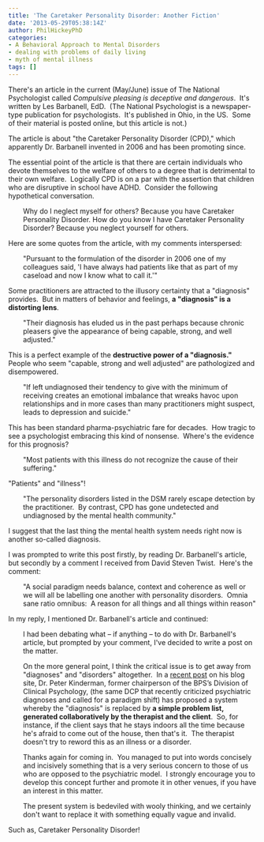```yaml
---
title: 'The Caretaker Personality Disorder: Another Fiction'
date: '2013-05-29T05:38:14Z'
author: PhilHickeyPhD
categories:
- A Behavioral Approach to Mental Disorders
- dealing with problems of daily living
- myth of mental illness
tags: []
---
```


There's an article in the current (May/June) issue of The National Psychologist called <i>Compulsive pleasing is deceptive and dangerous</i>.  It's written by Les Barbanell, EdD.  (The National Psychologist is a newspaper-type publication for psychologists.  It's published in Ohio, in the US.  Some of their material is posted online, but this article is not.)

The article is about "the Caretaker Personality Disorder (CPD)," which apparently Dr. Barbanell invented in 2006 and has been promoting since.

The essential point of the article is that there are certain individuals who devote themselves to the welfare of others to a degree that is detrimental to their own welfare.  Logically CPD is on a par with the assertion that children who are disruptive in school have ADHD.  Consider the following hypothetical conversation.
<p style="padding-left: 30px;">Why do I neglect myself for others?
Because you have Caretaker Personality Disorder.
How do you know I have Caretaker Personality Disorder?
Because you neglect yourself for others.</p>
Here are some quotes from the article, with my comments interspersed:
<p style="padding-left: 30px;">"Pursuant to the formulation of the disorder in 2006 one of my colleagues said, 'I have always had patients like that as part of my caseload and now I know what to call it.'"</p>
Some practitioners are attracted to the illusory certainty that a "diagnosis" provides.  But in matters of behavior and feelings, <strong>a "diagnosis" is a distorting lens</strong>.
<p style="padding-left: 30px;">"Their diagnosis has eluded us in the past perhaps because chronic pleasers give the appearance of being capable, strong, and well adjusted."</p>
This is a perfect example of the <strong>destructive power of a "diagnosis." </strong> People who seem "capable, strong and well adjusted" are pathologized and disempowered.
<p style="padding-left: 30px;">"If left undiagnosed their tendency to give with the minimum of receiving creates an emotional imbalance that wreaks havoc upon relationships and in more cases than many practitioners might suspect, leads to depression and suicide."</p>
This has been standard pharma-psychiatric fare for decades.  How tragic to see a psychologist embracing this kind of nonsense.  Where's the evidence for this prognosis?
<p style="padding-left: 30px;">"Most patients with this illness do not recognize the cause of their suffering."</p>
"Patients" and "illness"!
<p style="padding-left: 30px;">"The personality disorders listed in the DSM rarely escape detection by the practitioner.  By contrast, CPD has gone undetected and undiagnosed by the mental health community."</p>
I suggest that the last thing the mental health system needs right now is another so-called diagnosis.

I was prompted to write this post firstly, by reading Dr. Barbanell's article, but secondly by a comment I received from David Steven Twist.  Here's the comment:
<p style="padding-left: 30px;">"A social paradigm needs balance, context and coherence as well or we will all be labelling one another with personality disorders.  Omnia sane ratio omnibus:  A reason for all things and all things within reason"</p>
In my reply, I mentioned Dr. Barbanell's article and continued:
<p style="padding-left: 30px;">I had been debating what – if anything – to do with Dr. Barbanell's article, but prompted by your comment, I've decided to write a post on the matter.</p>
<p style="padding-left: 30px;">On the more general point, I think the critical issue is to get away from "diagnoses" and "disorders" altogether.  In a <a href="http://peterkinderman.blogspot.com/2013/05/sowhat-happens-next.html">recent post</a> on his blog site, Dr. Peter Kinderman, former chairperson of the BPS’s Division of Clinical Psychology, (the same DCP that recently criticized psychiatric diagnoses and called for a paradigm shift) has proposed a system whereby the "diagnosis" is replaced by <strong>a simple problem list, generated collaboratively by the therapist and the client</strong>.  So, for instance, if the client says that he stays indoors all the time because he's afraid to come out of the house, then that's it.  The therapist doesn't try to reword this as an illness or a disorder.</p>
<p style="padding-left: 30px;">Thanks again for coming in.  You managed to put into words concisely and incisively something that is a very serious concern to those of us who are opposed to the psychiatric model.  I strongly encourage you to develop this concept further and promote it in other venues, if you have an interest in this matter.</p>
<p style="padding-left: 30px;">The present system is bedeviled with wooly thinking, and we certainly don't want to replace it with something equally vague and invalid.</p>
Such as, Caretaker Personality Disorder!
<p style="padding-left: 30px;"></p>